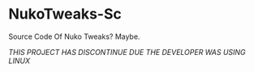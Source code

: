 # NukoTweaks-Sc
Source Code Of Nuko Tweaks? Maybe.

_THIS PROJECT HAS DISCONTINUE DUE THE DEVELOPER WAS USING LINUX_
